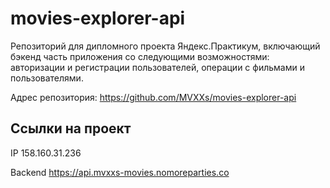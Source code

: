 # movies-explorer-api

Репозиторий для дипломного проекта Яндекс.Практикум, включающий бэкенд часть приложения со следующими возможностями: авторизации и регистрации пользователей, операции с фильмами и пользователями.

Адрес репозитория: https://github.com/MVXXs/movies-explorer-api

## Ссылки на проект

IP 158.160.31.236

Backend https://api.mvxxs-movies.nomoreparties.co
